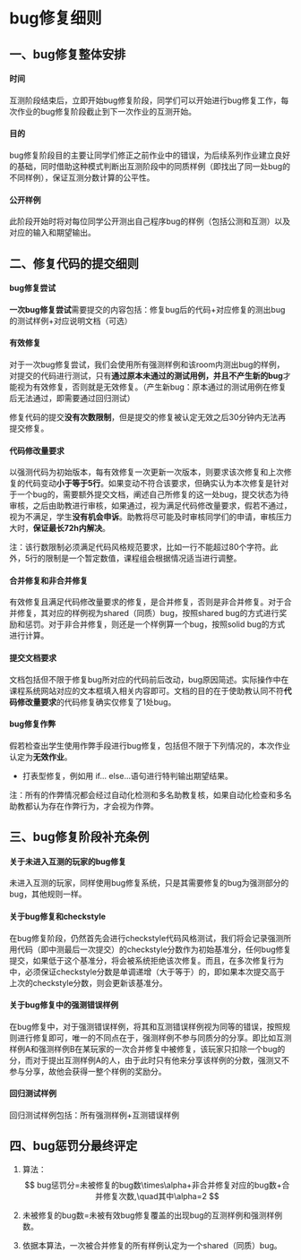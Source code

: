# bug修复细则

## 一、bug修复整体安排

#### 时间

互测阶段结束后，立即开始bug修复阶段，同学们可以开始进行bug修复工作，每次作业的bug修复阶段截止到下一次作业的互测开始。

#### 目的

bug修复阶段目的主要让同学们修正之前作业中的错误，为后续系列作业建立良好的基础，同时借助这种模式判断出互测阶段中的同质样例（即找出了同一处bug的不同样例），保证互测分数计算的公平性。

#### 公开样例

此阶段开始时将对每位同学公开测出自己程序bug的样例（包括公测和互测）以及对应的输入和期望输出。

## 二、修复代码的提交细则

#### bug修复尝试

**一次bug修复尝试**需要提交的内容包括：修复bug后的代码+对应修复的测出bug的测试样例+对应说明文档（可选）

#### 有效修复

对于一次bug修复尝试，我们会使用所有强测样例和该room内测出bug的样例，对提交的代码进行测试，只有**通过原本未通过的测试用例，并且不产生新的bug**才能视为有效修复，否则就是无效修复。（产生新bug：原本通过的测试用例在修复后无法通过，即需要通过回归测试）

修复代码的提交**没有次数限制**，但是提交的修复被认定无效之后30分钟内无法再提交修复。

#### 代码修改量要求

以强测代码为初始版本，每有效修复一次更新一次版本，则要求该次修复和上次修复的代码变动**小于等于5行**。如果变动不符合该要求，但确实认为本次修复是针对于一个bug的，需要额外提交文档，阐述自己所修复的这一处bug，提交状态为待审核，之后由助教进行审核，如果通过，视为满足代码修改量要求，假若不通过，视为不满足，学生**没有机会申诉**。助教将尽可能及时审核同学们的申请，审核压力大时，**保证最长72h内解决**。

注：该行数限制必须满足代码风格规范要求，比如一行不能超过80个字符。此外，5行的限制是一个暂定数值，课程组会根据情况适当进行调整。

#### **合并修复和非合并修复**

有效修复且满足代码修改量要求的修复，是合并修复，否则是非合并修复。对于合并修复，其对应的样例视为shared（同质）bug，按照shared bug的方式进行奖励和惩罚。对于非合并修复，则还是一个样例算一个bug，按照solid bug的方式进行计算。

#### 提交文档要求

文档包括但不限于修复bug所对应的代码前后改动，bug原因简述。实际操作中在课程系统网站对应的文本框填入相关内容即可。文档的目的在于使助教认同不符**代码修改量要求**的代码修复确实仅修复了1处bug。

#### bug修复作弊

假若检查出学生使用作弊手段进行bug修复，包括但不限于下列情况的，本次作业认定为**无效作业**。

- 打表型修复，例如用 if... else...语句进行特判输出期望结果。

注：所有的作弊情况都会经过自动化检测和多名助教复核，如果自动化检查和多名助教都认为存在作弊行为，才会视为作弊。

## 三、bug修复阶段补充条例

#### 关于未进入互测的玩家的bug修复
 未进入互测的玩家，同样使用bug修复系统，只是其需要修复的bug为强测部分的bug，其他规则一样。

#### 关于bug修复和checkstyle
在bug修复阶段，仍然首先会进行checkstyle代码风格测试，我们将会记录强测所用代码（即中测最后一次提交）的checkstyle分数作为初始基准分，任何bug修复提交，如果低于这个基准分，将会被系统拒绝该次修复。而且，在多次修复行为中，必须保证checkstyle分数是单调递增（大于等于）的，即如果本次提交高于上次的checkstyle分数，则会更新该基准分。

#### 关于bug修复中的强测错误样例
在bug修复中，对于强测错误样例，将其和互测错误样例视为同等的错误，按照规则进行修复即可，唯一的不同点在于，强测样例不参与同质分的分享。即比如互测样例A和强测样例B在某玩家的一次合并修复中被修复，该玩家只扣除一个bug的分，而对于提出互测样例A的人，由于此时只有他来分享该样例的分数，强测又不参与分享，故他会获得一整个样例的奖励分。

#### 回归测试样例

回归测试样例包括：所有强测样例+互测错误样例

## 四、bug惩罚分最终评定

1. 算法：
   $$
   bug惩罚分=未被修复的bug数\times\alpha+非合并修复对应的bug数+合并修复次数,\quad其中\alpha=2
   $$

2. 未被修复的bug数=未被有效bug修复覆盖的出现bug的互测样例和强测样例数。

3. 依据本算法，一次被合并修复的所有样例认定为一个shared（同质）bug。


